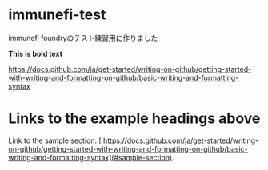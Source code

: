 # immunefi-test
immunefi foundryのテスト練習用に作りました

**This is bold text**

https://docs.github.com/ja/get-started/writing-on-github/getting-started-with-writing-and-formatting-on-github/basic-writing-and-formatting-syntax

# Links to the example headings above

Link to the sample section: [
https://docs.github.com/ja/get-started/writing-on-github/getting-started-with-writing-and-formatting-on-github/basic-writing-and-formatting-syntax](#sample-section).

